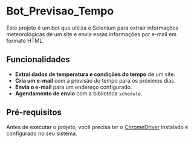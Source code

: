 # Bot_Previsao_Tempo

Este projeto é um bot que utiliza o Selenium para extrair informações meteorológicas de um site e envia essas informações por e-mail em formato HTML.

## Funcionalidades

- **Extrai dados de temperatura e condições do tempo** de um site.
- **Cria um e-mail** com a previsão do tempo para os próximos dias.
- **Envia o e-mail** para um endereço configurado.
- **Agendamento de envio** com a biblioteca `schedule`.

## Pré-requisitos

Antes de executar o projeto, você precisa ter o [ChromeDriver](https://sites.google.com/chromium.org/driver/) instalado e configurado no seu sistema.

